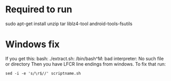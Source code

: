 # Required to run
sudo apt-get install unzip tar liblz4-tool android-tools-fsutils

# Windows fix
If you get this:
bash: ./extract.sh: /bin/bash^M: bad interpreter: No such file or directory
Then you have LFCR line endings from windows. To fix that run:
````
sed -i -e 's/\r$//' scriptname.sh
````
